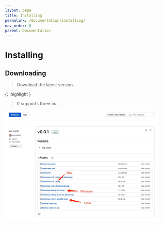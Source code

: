 ```yaml
---
layout: page
title: Installing 
permalink: /documentation/installing/
nav_order: 0
parent: Documentation
---
```


# Installing

## Downloading

> Download the latest version.

{: .highlight }
>  It supports three os.

<img src="/assets/documentation/installing/download.jpg" />
